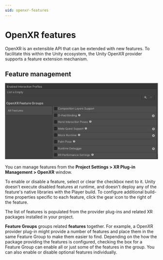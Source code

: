 ```yaml
---
uid: openxr-features
---
```

# OpenXR features

OpenXR is an extensible API that can be extended with new features. To facilitate this within the Unity ecosystem, the Unity OpenXR provider supports a feature extension mechanism.

## Feature management

![feature-ui](images/openxr-features.png)

You can manage features from the **Project Settings &gt; XR Plug-in Management &gt; OpenXR** window.

To enable or disable a feature, select or clear the checkbox next to it. Unity doesn't execute disabled features at runtime, and doesn't deploy any of the feature's native libraries with the Player build. To configure additional build-time properties specific to each feature, click the gear icon to the right of the feature.

The list of features is populated from the provider plug-ins and related XR packages installed in your project.

**Feature Groups** groups related **features** together. For example, a OpenXR provider plug-in might provide a number of features and place them in the same Feature Group to make them easier to find. Depending on the how the package providing the features is configured, checking the box for a Feature Group can enable all or just some of the features in the group. You can also enable or disable optional features individually.
